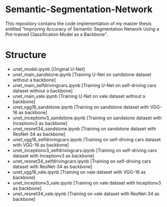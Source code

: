 # Semantic-Segmentation-Network
This repository contains the code implementation of my master thesis entitled "Improving Accuracy of Semantic Segmentation Network Using a Pre-trained Classification Model as a Backbone".
# Structure
- unet_model.ipynb    [Original U-Net]
- unet_main_sandstone.ipynb    [Training U-Net on sandstone dataset without a backbone]
- unet_main_selfdrivingcars.ipynb    [Training U-Net on self-driving cars dataset without a backbone]
- unet_main_vale.ipynb    [Training U-Net on vale dataset without a backbone]
- unet_vgg16_sandstone.ipynb    [Training on sandstone dataset with VGG-16 as backbone]
- unet_inceptionv3_sandstone.ipynb    [Training on sandstone dataset with Inceptionv3 as backbone]
- unet_resnet34_sandstone.ipynb    [Training on sandstone dataset with ResNet-34 as backbone]
- unet_vgg16_selfdrivingcars.ipynb    [Training on self-driving cars dataset with VGG-16 as backbone]
- unet_inceptionv3_selfdrivingcars.ipynb    [Training on self-driving cars dataset with Inceptionv3 as backbone]
- unet_resnet34_selfdrivingcars.ipynb    [Training on self-driving cars dataset with ResNet-34 as backbone]
- unet_vgg16_vale.ipynb    [Training on vale dataset with VGG-16 as backbone]
- unet_inceptionv3_vale.ipynb    [Training on vale dataset with Inceptionv3 as backbone]
- unet_resnet34_vale.ipynb    [Training on vale dataset with ResNet-34 as backbone]

